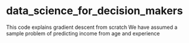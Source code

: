 # data_science_for_decision_makers
This code explains gradient descent from scratch
We have assumed a sample problem of predicting income from age and experience
